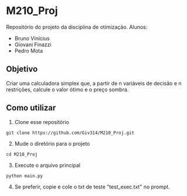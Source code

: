 # M210_Proj
Repositório do projeto da disciplina de otimização.
Alunos:
- Bruno Vinícius
- Giovani Finazzi
- Pedro Mota

## Objetivo
Criar uma calculadora simplex que, a partir de n variáveis de decisão e n restrições, calcule o valor ótimo e o preço sombra.
## Como utilizar
1. Clone esse repositório
```
git clone https://github.com/Giv314/M210_Proj.git
```
2. Mude o diretório para o projeto
```
cd M210_Proj
```
3. Execute o arquivo principal
```
python main.py
```
4. Se preferir, copie e cole o txt de teste "test_exec.txt" no prompt.
